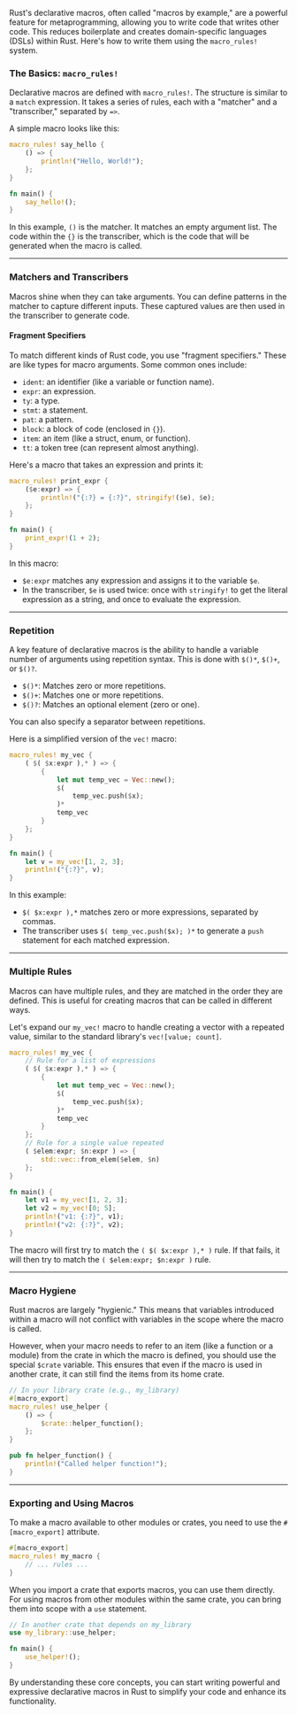 Rust's declarative macros, often called "macros by example," are a powerful feature for metaprogramming, allowing you to write code that writes other code. This reduces boilerplate and creates domain-specific languages (DSLs) within Rust. Here's how to write them using the `macro_rules!` system.

### The Basics: `macro_rules!`

Declarative macros are defined with `macro_rules!`. The structure is similar to a `match` expression. It takes a series of rules, each with a "matcher" and a "transcriber," separated by `=>`.

A simple macro looks like this:

```rust
macro_rules! say_hello {
    () => {
        println!("Hello, World!");
    };
}

fn main() {
    say_hello!();
}
```

In this example, `()` is the matcher. It matches an empty argument list. The code within the `{}` is the transcriber, which is the code that will be generated when the macro is called.

-----

### Matchers and Transcribers

Macros shine when they can take arguments. You can define patterns in the matcher to capture different inputs. These captured values are then used in the transcriber to generate code.

#### Fragment Specifiers

To match different kinds of Rust code, you use "fragment specifiers." These are like types for macro arguments. Some common ones include:

  * `ident`: an identifier (like a variable or function name).
  * `expr`: an expression.
  * `ty`: a type.
  * `stmt`: a statement.
  * `pat`: a pattern.
  * `block`: a block of code (enclosed in `{}`).
  * `item`: an item (like a struct, enum, or function).
  * `tt`: a token tree (can represent almost anything).

Here's a macro that takes an expression and prints it:

```rust
macro_rules! print_expr {
    ($e:expr) => {
        println!("{:?} = {:?}", stringify!($e), $e);
    };
}

fn main() {
    print_expr!(1 + 2);
}
```

In this macro:

  * `$e:expr` matches any expression and assigns it to the variable `$e`.
  * In the transcriber, `$e` is used twice: once with `stringify!` to get the literal expression as a string, and once to evaluate the expression.

-----

### Repetition

A key feature of declarative macros is the ability to handle a variable number of arguments using repetition syntax. This is done with `$()*`, `$()+`, or `$()?`.

  * `$()*`: Matches zero or more repetitions.
  * `$()+`: Matches one or more repetitions.
  * `$()?`: Matches an optional element (zero or one).

You can also specify a separator between repetitions.

Here is a simplified version of the `vec!` macro:

```rust
macro_rules! my_vec {
    ( $( $x:expr ),* ) => {
        {
            let mut temp_vec = Vec::new();
            $(
                temp_vec.push($x);
            )*
            temp_vec
        }
    };
}

fn main() {
    let v = my_vec![1, 2, 3];
    println!("{:?}", v);
}
```

In this example:

  * `$( $x:expr ),*` matches zero or more expressions, separated by commas.
  * The transcriber uses `$( temp_vec.push($x); )*` to generate a `push` statement for each matched expression.

-----

### Multiple Rules

Macros can have multiple rules, and they are matched in the order they are defined. This is useful for creating macros that can be called in different ways.

Let's expand our `my_vec!` macro to handle creating a vector with a repeated value, similar to the standard library's `vec![value; count]`.

```rust
macro_rules! my_vec {
    // Rule for a list of expressions
    ( $( $x:expr ),* ) => {
        {
            let mut temp_vec = Vec::new();
            $(
                temp_vec.push($x);
            )*
            temp_vec
        }
    };
    // Rule for a single value repeated
    ( $elem:expr; $n:expr ) => {
        std::vec::from_elem($elem, $n)
    };
}

fn main() {
    let v1 = my_vec![1, 2, 3];
    let v2 = my_vec![0; 5];
    println!("v1: {:?}", v1);
    println!("v2: {:?}", v2);
}
```

The macro will first try to match the `( $( $x:expr ),* )` rule. If that fails, it will then try to match the `( $elem:expr; $n:expr )` rule.

-----

### Macro Hygiene

Rust macros are largely "hygienic." This means that variables introduced within a macro will not conflict with variables in the scope where the macro is called.

However, when your macro needs to refer to an item (like a function or a module) from the crate in which the macro is defined, you should use the special `$crate` variable. This ensures that even if the macro is used in another crate, it can still find the items from its home crate.

```rust
// In your library crate (e.g., my_library)
#[macro_export]
macro_rules! use_helper {
    () => {
        $crate::helper_function();
    };
}

pub fn helper_function() {
    println!("Called helper function!");
}
```

-----

### Exporting and Using Macros

To make a macro available to other modules or crates, you need to use the `#[macro_export]` attribute.

```rust
#[macro_export]
macro_rules! my_macro {
    // ... rules ...
}
```

When you import a crate that exports macros, you can use them directly. For using macros from other modules within the same crate, you can bring them into scope with a `use` statement.

```rust
// In another crate that depends on my_library
use my_library::use_helper;

fn main() {
    use_helper!();
}
```

By understanding these core concepts, you can start writing powerful and expressive declarative macros in Rust to simplify your code and enhance its functionality.